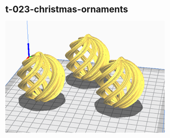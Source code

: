 # t-023-christmas-ornaments


![spiral-chrismas-ornamentpic](./media/spiral-christmas-ornament.PNG)

